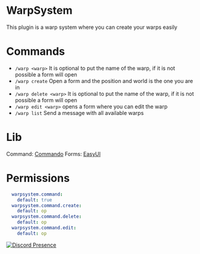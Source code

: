 # WarpSystem
This plugin is a warp system where you can create your warps easily

# Commands
- `/warp <warp>` It is optional to put the name of the warp, if it is not possible a form will open
- `/warp create` Open a form and the position and world is the one you are in
- `/warp delete <warp>` It is optional to put the name of the warp, if it is not possible a form will open
- `/warp edit <warp>` opens a form where you can edit the warp
-  `/warp list` Send a message with all available warps
# Lib
Command: [Commando](https://github.com/LatamPMDevs/Commando)
Forms: [EasyUI](https://github.com/Jorgebyte/easyui)

# Permissions
```YAML
  warpsystem.command:
    default: true
  warpsystem.command.create:
    default: op
  warpsystem.command.delete:
    default: op
  warpsystem.command.edit:
    default: op
```

[![Discord Presence](https://lanyard.cnrad.dev/api/1165097093480853634?theme=dark&bg=005cff&animated=false&hideDiscrim=true&borderRadius=30px&idleMessage=Hello)](https://discord.com/users/1165097093480853634)
